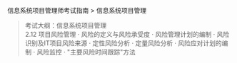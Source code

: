 信息系统项目管理师考试指南 > 信息系统项目管理

> 考试大纲：信息系统项目管理  
> 2.12 项目风险管理 
· 风险的定义与风险承受度 
· 风险管理计划的编制 
· 风险识别及IT项目风险来源 
· 定性风险分析 
· 定量风险分析 
· 风险应对计划的编制 
· 风险监控 
· "主要风险时间跟踪"方法

